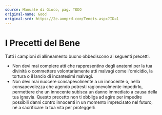 ```yaml
---
source: Manuale di Gioco, pag. TODO
original-name: Good
original-srd: https://2e.aonprd.com/Tenets.aspx?ID=1
---
```


# I Precetti del Bene

Tutti i campioni di allineamento buono obbediscono ai seguenti precetti.

- Non devi mai compiere atti che rappresentino degli anatemi per la tua divinità
  o commettere volontariamente atti malvagi come l'omicidio, la tortura o il
  lancio di incantesimi malvagi.
- Non devi mai nuocere consapevolmente a un innocente o, nella consapevolezza
  che agendo potresti ragionevolmente impedirlo, permettere che un innocente
  subisca un danno immediato a causa della tua ignavia. Questo precetto non ti
  obbliga ad agire per impedire possibili danni contro innocenti in un momento
  imprecisato nel futuro, né a sacrificare la tua vita per proteggerli.
